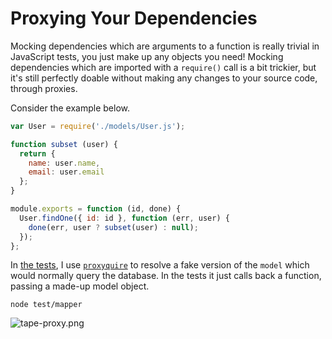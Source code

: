# Proxying Your Dependencies

Mocking dependencies which are arguments to a function is really trivial in JavaScript tests, you just make up any objects you need! Mocking dependencies which are imported with a `require()` call is a bit trickier, but it's still perfectly doable without making any changes to your source code, through proxies.

Consider the example below.

```js
var User = require('./models/User.js');

function subset (user) {
  return {
    name: user.name,
    email: user.email
  };
}

module.exports = function (id, done) {
  User.findOne({ id: id }, function (err, user) {
    done(err, user ? subset(user) : null);
  });
};
```

In [the tests][2], I use [`proxyquire`][3] to resolve a fake version of the `model` which would normally query the database. In the tests it just calls back a function, passing a made-up model object.

```shell
node test/mapper
```

![tape-proxy.png][1]

[1]: https://raw.github.com/bevacqua/buildfirst/master/images/tape-proxy.png "Mocking with proxyquire"
[2]: https://raw.github.com/bevacqua/buildfirst/master/ch08/05_mocking-your-dependencies/test/mapper.js
[3]: https://github.com/thlorenz/proxyquire
